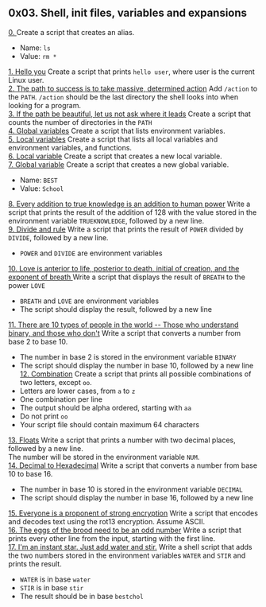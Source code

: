 ## 0x03. Shell, init files, variables and expansions       

[0. <o>]() Create a script that creates an alias.       
* Name: `ls`      
* Value: `rm *`         

[1. Hello you]() Create a script that prints `hello user`, where user is the current Linux user.       
[2. The path to success is to take massive, determined action]() Add `/action` to the `PATH`. `/action` should be the last directory the shell looks into when looking for a program.       
[3. If the path be beautiful, let us not ask where it leads]() Create a script that counts the number of directories in the `PATH`      
[4. Global variables]() Create a script that lists environment variables.        
[5. Local variables]() Create a script that lists all local variables and environment variables, and functions.      
[6. Local variable]() Create a script that creates a new local variable.         
[7. Global variable]() Create a script that creates a new global variable.        
* Name: `BEST`
* Value: `School`

[8. Every addition to true knowledge is an addition to human power]() Write a script that prints the result of the addition of 128 with the value stored in the environment variable `TRUEKNOWLEDGE`, followed by a new line.        
[9. Divide and rule]() Write a script that prints the result of `POWER` divided by `DIVIDE`, followed by a new line.         
* `POWER` and `DIVIDE` are environment variables           

[10. Love is anterior to life, posterior to death, initial of creation, and the exponent of breath
]() Write a script that displays the result of `BREATH` to the power `LOVE`        
* `BREATH` and `LOVE` are environment variables
* The script should display the result, followed by a new line         

[11. There are 10 types of people in the world -- Those who understand binary, and those who don't]() Write a script that converts a number from base 2 to base 10.       
* The number in base 2 is stored in the environment variable `BINARY`       
* The script should display the number in base 10, followed by a new line          
[12. Combination]() Create a script that prints all possible combinations of two letters, except `oo`.            
* Letters are lower cases, from `a` to `z`       
* One combination per line        
* The output should be alpha ordered, starting with `aa`       
* Do not print `oo`     
* Your script file should contain maximum 64 characters       

[13. Floats]() Write a script that prints a number with two decimal places, followed by a new line.         
The number will be stored in the environment variable `NUM`.       
[14. Decimal to Hexadecimal]() Write a script that converts a number from base 10 to base 16.       
* The number in base 10 is stored in the environment variable `DECIMAL`
* The script should display the number in base 16, followed by a new line       

[15. Everyone is a proponent of strong encryption]() Write a script that encodes and decodes text using the rot13 encryption. Assume ASCII.     
[16. The eggs of the brood need to be an odd number]() Write a script that prints every other line from the input, starting with the first line.     
[17. I'm an instant star. Just add water and stir.]() Write a shell script that adds the two numbers stored in the environment variables `WATER` and `STIR` and prints the result.    
* `WATER` is in base `water`     
* `STIR` is in base `stir`    
* The result should be in base `bestchol`
